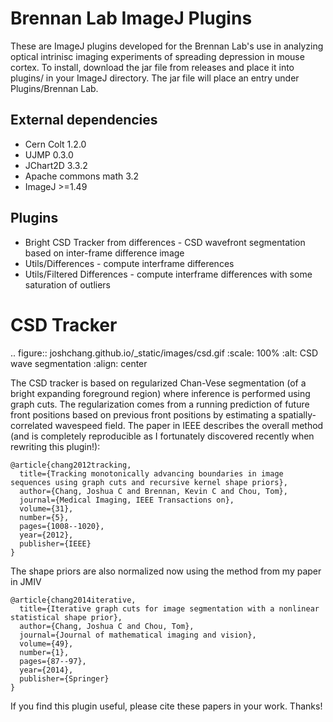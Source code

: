 Brennan Lab ImageJ Plugins
==========================
These are ImageJ plugins developed for the Brennan Lab's use in analyzing optical intrinisc imaging experiments of spreading depression in mouse cortex. To install, download the jar file from releases and place it into plugins/ in your ImageJ directory. The jar file will place an entry under Plugins/Brennan Lab.

External dependencies
---------------------
* Cern Colt 1.2.0
* UJMP 0.3.0
* JChart2D 3.3.2
* Apache commons math 3.2
* ImageJ >=1.49

Plugins
-------
* Bright CSD Tracker from differences - CSD wavefront segmentation based on inter-frame difference image
* Utils/Differences - compute interframe differences
* Utils/Filtered Differences - compute interframe differences with some saturation of outliers

CSD Tracker
===========

.. figure:: joshchang.github.io/_static/images/csd.gif
   :scale: 100%
   :alt: CSD wave segmentation
   :align: center


The CSD tracker is based on regularized Chan-Vese segmentation (of a bright expanding foreground region) where inference is performed using graph cuts. The regularization comes from a running prediction of future front positions based on previous front positions by estimating a spatially-correlated wavespeed field. The paper in IEEE describes the overall method (and is completely reproducible as I fortunately discovered recently when rewriting this plugin!):

```
@article{chang2012tracking,
  title={Tracking monotonically advancing boundaries in image sequences using graph cuts and recursive kernel shape priors},
  author={Chang, Joshua C and Brennan, Kevin C and Chou, Tom},
  journal={Medical Imaging, IEEE Transactions on},
  volume={31},
  number={5},
  pages={1008--1020},
  year={2012},
  publisher={IEEE}
}
```

The shape priors are also normalized now using the method from my paper in JMIV

```
@article{chang2014iterative,
  title={Iterative graph cuts for image segmentation with a nonlinear statistical shape prior},
  author={Chang, Joshua C and Chou, Tom},
  journal={Journal of mathematical imaging and vision},
  volume={49},
  number={1},
  pages={87--97},
  year={2014},
  publisher={Springer}
}
```

If you find this plugin useful, please cite these papers in your work. Thanks!
